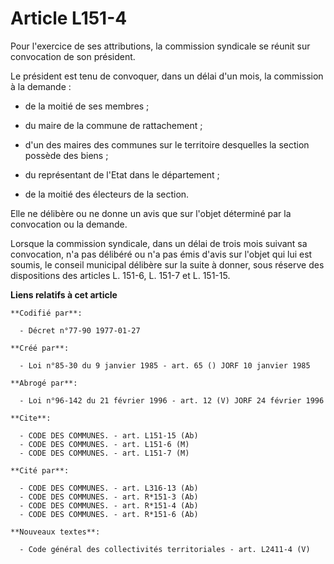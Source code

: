 # Article L151-4

Pour l'exercice de ses attributions, la commission syndicale se réunit sur convocation de son président.

Le président est tenu de convoquer, dans un délai d'un mois, la commission à la demande :

- de la moitié de ses membres ;

- du maire de la commune de rattachement ;

- d'un des maires des communes sur le territoire desquelles la section possède des biens ;

- du représentant de l'Etat dans le département ;

- de la moitié des électeurs de la section.

Elle ne délibère ou ne donne un avis que sur l'objet déterminé par la convocation ou la demande.

Lorsque la commission syndicale, dans un délai de trois mois suivant sa convocation, n'a pas délibéré ou n'a pas émis d'avis
sur l'objet qui lui est soumis, le conseil municipal délibère sur la suite à donner, sous réserve des dispositions des
articles L. 151-6, L. 151-7 et L. 151-15.

**Liens relatifs à cet article**

	**Codifié par**:

	  - Décret n°77-90 1977-01-27

	**Créé par**:

	  - Loi n°85-30 du 9 janvier 1985 - art. 65 () JORF 10 janvier 1985

	**Abrogé par**:

	  - Loi n°96-142 du 21 février 1996 - art. 12 (V) JORF 24 février 1996

	**Cite**:

	  - CODE DES COMMUNES. - art. L151-15 (Ab)
	  - CODE DES COMMUNES. - art. L151-6 (M)
	  - CODE DES COMMUNES. - art. L151-7 (M)

	**Cité par**:

	  - CODE DES COMMUNES. - art. L316-13 (Ab)
	  - CODE DES COMMUNES. - art. R*151-3 (Ab)
	  - CODE DES COMMUNES. - art. R*151-4 (Ab)
	  - CODE DES COMMUNES. - art. R*151-6 (Ab)

	**Nouveaux textes**:

	  - Code général des collectivités territoriales - art. L2411-4 (V)
